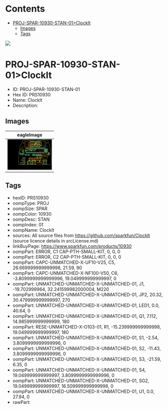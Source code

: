 



Contents
========

* [PROJ-SPAR-10930-STAN-01>ClockIt](#proj-spar-10930-stan-01clockit)
	* [Images](#images)
	* [Tags](#tags)
  
![][im]
# PROJ-SPAR-10930-STAN-01>ClockIt

- ID: PROJ-SPAR-10930-STAN-01
- Hex ID: PRS10930
- Name: ClockIt
- Description: 

## Images
  
  

|eagleImage|
| :---: |
|[![eagleImage](eagleImage_140.png)](eagleImage_600.png)|

## Tags

- hexID: PRS10930
- oompType: PROJ
- oompSize: SPAR
- oompColor: 10930
- oompDesc: STAN
- oompIndex: 01
- oompName: ClockIt
- sources: All source files from https://github.com/sparkfun/ClockIt (source licence details in srcLicense.md)
- linkBuyPage: https://www.sparkfun.com/products/10930
- oompPart: ERROR, C1  CAP-PTH-SMALL-KIT, 0, 0, 0
- oompPart: ERROR, C2  CAP-PTH-SMALL-KIT, 0, 0, 0
- oompPart: CAPC-UNMATCHED-X-UF10-V25, C5, 26.669999999999998, 21.59, 90
- oompPart: CAPC-UNMATCHED-X-NF100-V50, C6, -3.8099999999999996, 19.049999999999997, 0
- oompPart: UNMATCHED-UNMATCHED-X-UNMATCHED-01, J1, -19.702999964, 32.241599982000004, M220
- oompPart: UNMATCHED-UNMATCHED-X-UNMATCHED-01, JP2, 20.32, 30.479999999999997, 270
- oompPart: UNMATCHED-UNMATCHED-X-UNMATCHED-01, LED1, 0.0, 40.64, 0
- oompPart: UNMATCHED-UNMATCHED-X-UNMATCHED-01, Q1, 7.112, 14.985999999999999, 180
- oompPart: RESE-UNMATCHED-X-O103-01, R1, -15.239999999999998, 19.049999999999997, 180
- oompPart: UNMATCHED-UNMATCHED-X-UNMATCHED-01, S1, -2.54, 3.8099999999999996, 0
- oompPart: UNMATCHED-UNMATCHED-X-UNMATCHED-01, S2, -11.43, 3.8099999999999996, 0
- oompPart: UNMATCHED-UNMATCHED-X-UNMATCHED-01, S3, -21.59, 6.35, 0
- oompPart: UNMATCHED-UNMATCHED-X-UNMATCHED-01, S4, 19.049999999999997, 3.8099999999999996, 0
- oompPart: UNMATCHED-UNMATCHED-X-UNMATCHED-01, SG2, 19.049999999999997, 16.509999999999998, 0
- oompPart: UNMATCHED-UNMATCHED-X-UNMATCHED-01, U1, 0.0, 27.94, 0
- rawPart: 



[im]: eagleImage_450.png
